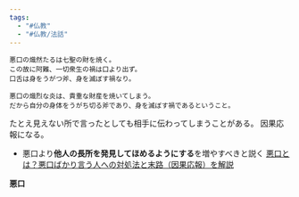 ```yaml
---
tags:
  - "#仏教"
  - "#仏教/法話"
---
```


```
悪口の熾然たるは七聖の財を焼く。  
この故に阿難、一切衆生の禍は口より出ず。  
口舌は身をうがつ斧、身を滅ぼす禍なり。

悪口の熾烈な炎は、貴重な財産を焼いてしまう。  
だから自分の身体をうがち切る斧であり、身を滅ぼす禍であるということ。
```

たとえ見えない所で言ったとしても相手に伝わってしまうことがある。
因果応報になる。

- 悪口より**他人の長所を発見してほめるようにする**を増やすべきと説く
[悪口とは？悪口ばかり言う人への対処法と末路（因果応報）を解説](https://true-buddhism.com/teachings/abuse/)

**悪口**